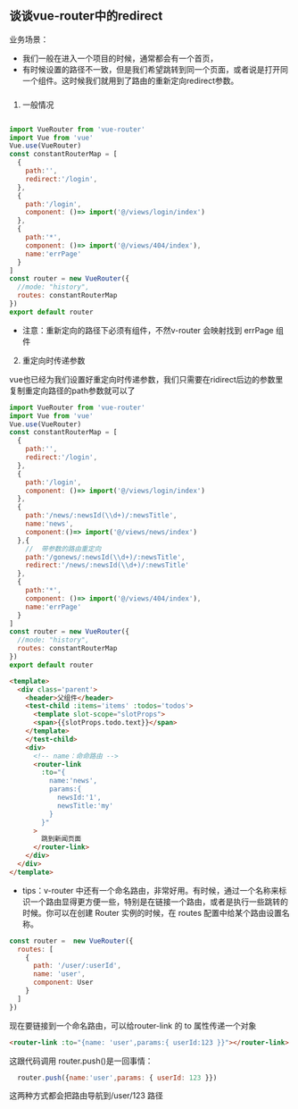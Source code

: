 ## 谈谈vue-router中的redirect
业务场景：
* 我们一般在进入一个项目的时候，通常都会有一个首页，
* 有时候设置的路径不一致，但是我们希望跳转到同一个页面，或者说是打开同一个组件。这时候我们就用到了路由的重新定向redirect参数。

### 
1. 一般情况
```js

import VueRouter from 'vue-router'
import Vue from 'vue'
Vue.use(VueRouter)
const constantRouterMap = [
  {
    path:'',
    redirect:'/login',
  },
  {
    path:'/login',
    component: ()=> import('@/views/login/index')
  },
  {
    path:'*',
    component: ()=> import('@/views/404/index'),
    name:'errPage'
  }
]
const router = new VueRouter({
  //mode: "history",
  routes: constantRouterMap
})
export default router

```
* 注意：重新定向的路径下必须有组件，不然v-router 会映射找到 errPage 组件

2. 重定向时传递参数

vue也已经为我们设置好重定向时传递参数，我们只需要在ridirect后边的参数里复制重定向路径的path参数就可以了

```js
import VueRouter from 'vue-router'
import Vue from 'vue'
Vue.use(VueRouter)
const constantRouterMap = [
  {
    path:'',
    redirect:'/login',
  },
  {
    path:'/login',
    component: ()=> import('@/views/login/index')
  },
  {
    path:'/news/:newsId(\\d+)/:newsTitle',
    name:'news',
    component:()=> import('@/views/news/index')
  },{
    //  带参数的路由重定向
    path:'/gonews/:newsId(\\d+)/:newsTitle',
    redirect:'/news/:newsId(\\d+)/:newsTitle'
  },
  {
    path:'*',
    component: ()=> import('@/views/404/index'),
    name:'errPage'
  }
]
const router = new VueRouter({
  //mode: "history",
  routes: constantRouterMap
})
export default router

```

```html
<template>
  <div class='parent'>
    <header>父组件</header>
    <test-child :items='items' :todos='todos'>
      <template slot-scope="slotProps">
      <span>{{slotProps.todo.text}}</span>
    </template>
    </test-child>
    <div>
      <!-- name：命命路由 -->
      <router-link
        :to="{
          name:'news',
          params:{
            newsId:'1',
            newsTitle:'my'
          }
        }"
      >
        跳到新闻页面
      </router-link>
    </div>
  </div>
</template>
```

* tips：v-router 中还有一个命名路由，非常好用。有时候，通过一个名称来标识一个路由显得更方便一些，特别是在链接一个路由，或者是执行一些跳转的时候。你可以在创建 Router 实例的时候，在 routes 配置中给某个路由设置名称。

```js
const router =  new VueRouter({
  routes: [
    {
      path: '/user/:userId',
      name: 'user',
      component: User
    }
  ]
})
```
现在要链接到一个命名路由，可以给router-link 的 to 属性传递一个对象

```html
<router-link :to="{name: 'user',params:{ userId:123 }}"></router-link>
```
这跟代码调用 router.push()是一回事情：

```js
  router.push({name:'user',params: { userId: 123 }})
```
这两种方式都会把路由导航到/user/123 路径